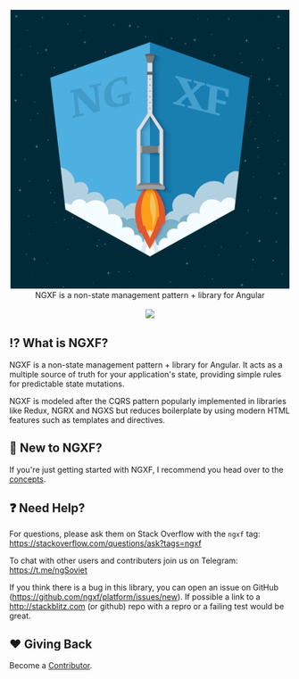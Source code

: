 <p align="center">
  <img src="assets/logo.png" width="500px">
  <br />
  NGXF is a non-state management pattern + library for Angular
  <br />
  <br />
  <a href="https://badge.fury.io/js/%40ngxf%2Fplatform"><img src="https://badge.fury.io/js/%40ngxf%2Fplatform.svg"></a>
</p>

## :interrobang: What is NGXF?
NGXF is a non-state management pattern + library for Angular. It acts as a multiple source of
truth for your application's state, providing simple rules for predictable state mutations.

NGXF is modeled after the CQRS pattern popularly implemented in libraries like Redux, NGRX and NGXS
but reduces boilerplate by using modern HTML features such as templates and directives.

## 👋 New to NGXF?
If you're just getting started with NGXF, I recommend you head over to the [concepts](https://ngxf.gitbook.io/platform/concepts/introduction).

## ❓ Need Help?
For questions, please ask them on Stack Overflow with the `ngxf` tag:
https://stackoverflow.com/questions/ask?tags=ngxf

To chat with other users and contributers join us on Telegram: https://t.me/ngSoviet

If you think there is a bug in this library, you can open an issue on GitHub (https://github.com/ngxf/platform/issues/new). If possible a link to a http://stackblitz.com (or github) repo with a repro or a failing test would be great.

## ❤️ Giving Back
Become a [Contributor](https://ngxf.gitbook.io/platform/community/contributing).

